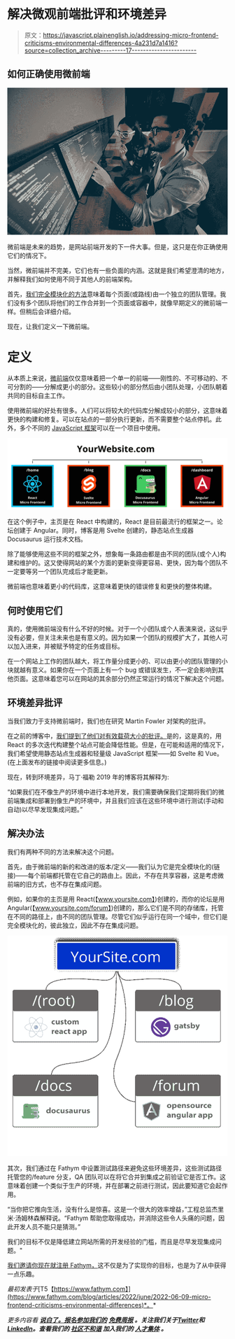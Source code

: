 # 解决微观前端批评和环境差异

> 原文：<https://javascript.plainenglish.io/addressing-micro-frontend-criticisms-environmental-differences-4a231d7a1416?source=collection_archive---------17----------------------->

## 如何正确使用微前端

![](img/20d42cb31e8cc70b07a7179c6e2fffcc.png)

微前端是未来的趋势，是网站前端开发的下一件大事。但是，这只是在你正确使用它们的情况下。

当然，微前端并不完美，它们也有一些负面的内涵。这就是我们希望澄清的地方，并解释我们如何使用不同于其他人的前端架构。

首先，[我们完全模块化的方法](https://www.fathym.com/blog/articles/2022/june/2022-06-06-go-fully-modular-frontend)意味着每个页面(或路线)由一个独立的团队管理。我们没有多个团队将他们的工作合并到一个页面或容器中，就像早期定义的微前端一样。但稍后会详细介绍。

现在，让我们定义一下微前端。

# 定义

从本质上来说，[微前端](https://www.fathym.com/blog/articles/2022/march/2022-03-14-a-simple-micro-frontends-explainer)仅仅意味着把一个单一的前端——刚性的、不可移动的、不可分割的——分解成更小的部分。这些较小的部分然后由小团队处理，小团队朝着共同的目标自主工作。

使用微前端的好处有很多。人们可以将较大的代码库分解成较小的部分，这意味着更快的构建和修复。可以在站点的一部分执行更新，而不需要整个站点停机。此外，多个不同的 [JavaScript 框架](https://www.fathym.com/blog/articles/2022/april/2022-04-21-four-javascript-frameworks-you-should-know)可以在一个项目中使用。

![](img/52ad70223476ce14d8a95ce92fb3d22f.png)

在这个例子中，主页是在 React 中构建的，React 是目前最流行的框架之一。论坛创建于 Angular。同时，博客是用 Svelte 创建的，静态站点生成器 Docusaurus 运行技术文档。

除了能够使用这些不同的框架之外，想象每一条路由都是由不同的团队(或个人)构建和维护的。这又使得网站的某个方面的更新变得更容易、更快，因为每个团队不一定要等另一个团队完成后才能更新。

微前端也意味着更小的代码库，这意味着更快的错误修复和更快的整体构建。

## 何时使用它们

真的，使用微前端没有什么不好的时候。对于一个小团队或个人表演来说，这似乎没有必要，但关注未来也是有意义的。因为如果一个团队的规模扩大了，其他人可以加入进来，并被赋予特定的任务或目标。

在一个网站上工作的团队越大，将工作量分成更小的、可以由更小的团队管理的小块就越有意义。如果你在一个页面上有一个 bug 或错误发生，不一定会影响到其他页面。这意味着您可以在网站的其余部分仍然正常运行的情况下解决这个问题。

## 环境差异批评

当我们致力于支持微前端时，我们也在研究 Martin Fowler 对架构的批评。

在之前的博客中，[我们提到了他们对有效载荷大小的批评。](https://www.fathym.com/blog/articles/2022/march/2022-03-31-addressing-micro-frontend-criticisms-payload)是的，这是真的，用 React 的多次迭代构建整个站点可能会降低性能。但是，在可能和适用的情况下，我们希望使用静态站点生成器和轻量级 JavaScript 框架——如 Svelte 和 Vue。(在上面发布的链接中阅读更多信息。)

现在，转到环境差异，马丁·福勒 2019 年的博客将其解释为:

“如果我们在不像生产的环境中进行本地开发，我们需要确保我们定期将我们的微前端集成和部署到像生产的环境中，并且我们应该在这些环境中进行测试(手动和自动)以尽早发现集成问题。”

## 解决办法

我们有两种不同的方法来解决这个问题。

首先，由于微前端的新的和改进的版本/定义——我们认为它是完全模块化的(链接)——每个前端都托管在它自己的路由上。因此，不存在共享容器，这是考虑微前端的旧方式，也不存在集成问题。

例如，如果你的主页是用 React(【www.yoursite.com】)创建的，而你的论坛是用 Angular(【www.yoursite.com/forum】)创建的，那么它们是不同的存储库，托管在不同的路径上，由不同的团队管理。尽管它们似乎运行在同一个域中，但它们是完全模块化的，彼此独立，因此不存在集成问题。

![](img/8962325e5019fb41dc25fc12836dda63.png)

其次，我们通过在 Fathym 中设置测试路径来避免这些环境差异，这些测试路径托管您的/feature 分支，QA 团队可以在将它合并到集成之前验证它是否工作。这意味着创建一个类似于生产的环境，并在部署之前进行测试，因此要知道它会起作用。

“当你把它推向生活，没有什么是惊喜。这是一个很大的效率增益，”工程总监杰里米·汤姆林森解释说。“Fathym 帮助您取得成功，并消除这些令人头痛的问题，因此开发人员不能只是猜测。”

我们的目标不仅是降低建立网站所需的开发经验的门槛，而且是尽早发现集成问题。"

[我们邀请你现在就注册 Fathym，](https://www.fathym.com/dashboard)这不仅是为了实现你的目标，也是为了从中获得一点乐趣。

*最初发表于*[T5【https://www.fathym.com】](https://www.fathym.com/blog/articles/2022/june/2022-06-09-micro-frontend-criticisms-environmental-differences)*。*

*更多内容看* [***说白了。报名参加我们的***](https://plainenglish.io/) **[***免费周报***](http://newsletter.plainenglish.io/) *。关注我们关于*[***Twitter***](https://twitter.com/inPlainEngHQ)*和*[***LinkedIn***](https://www.linkedin.com/company/inplainenglish/)*。查看我们的* [***社区不和谐***](https://discord.gg/GtDtUAvyhW) *加入我们的* [***人才集体***](https://inplainenglish.pallet.com/talent/welcome) *。***
